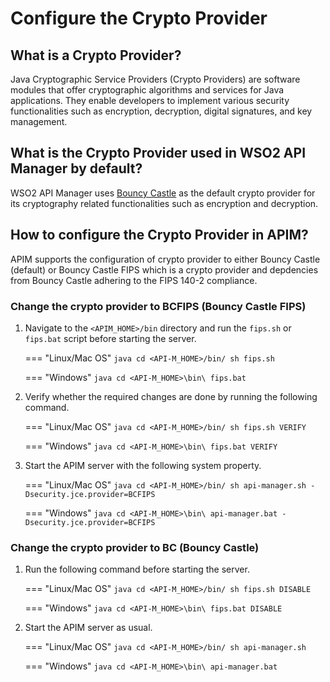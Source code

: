 # Configure the Crypto Provider

## What is a Crypto Provider?

Java Cryptographic Service Providers (Crypto Providers) are software modules that offer cryptographic algorithms and services for Java applications. They enable developers to implement various security functionalities such as encryption, decryption, digital signatures, and key management.

## What is the Crypto Provider used in WSO2 API Manager by default?

WSO2 API Manager uses [Bouncy Castle](https://www.bouncycastle.org/) as the default crypto provider for its cryptography related functionalities such as encryption and decryption.

## How to configure the Crypto Provider in APIM?

APIM supports the configuration of crypto provider to either Bouncy Castle (default) or Bouncy Castle FIPS which is a crypto provider and depdencies from Bouncy Castle adhering to the FIPS 140-2 compliance.

### Change the crypto provider to BCFIPS (Bouncy Castle FIPS)

1. Navigate to the `<APIM_HOME>/bin` directory and run the `fips.sh` or `fips.bat` script before starting the server.

    === "Linux/Mac OS"
        ``` java
        cd <API-M_HOME>/bin/
        sh fips.sh
        ```

    === "Windows"
        ``` java
        cd <API-M_HOME>\bin\
        fips.bat
        ```

2. Verify whether the required changes are done by running the following command.

    === "Linux/Mac OS"
        ``` java
        cd <API-M_HOME>/bin/
        sh fips.sh VERIFY
        ```

    === "Windows"
        ``` java
        cd <API-M_HOME>\bin\
        fips.bat VERIFY
        ```

3. Start the APIM server with the following system property.

    === "Linux/Mac OS"
        ``` java
        cd <API-M_HOME>/bin/
        sh api-manager.sh -Dsecurity.jce.provider=BCFIPS
        ```

    === "Windows"
        ``` java
        cd <API-M_HOME>\bin\
        api-manager.bat -Dsecurity.jce.provider=BCFIPS
        ```

### Change the crypto provider to BC (Bouncy Castle)

1. Run the following command before starting the server.

    === "Linux/Mac OS"
        ``` java
        cd <API-M_HOME>/bin/
        sh fips.sh DISABLE
        ```

    === "Windows"
        ``` java
        cd <API-M_HOME>\bin\
        fips.bat DISABLE
        ```

2. Start the APIM server as usual.

    === "Linux/Mac OS"
        ``` java
        cd <API-M_HOME>/bin/
        sh api-manager.sh
        ```

    === "Windows"
        ``` java
        cd <API-M_HOME>\bin\
        api-manager.bat
        ```
